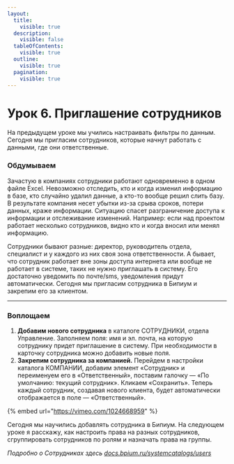 ```yaml
---
layout:
  title:
    visible: true
  description:
    visible: false
  tableOfContents:
    visible: true
  outline:
    visible: true
  pagination:
    visible: true
---
```


# Урок 6. Приглашение сотрудников

На предыдущем уроке мы учились настраивать фильтры по данным. Сегодня мы пригласим сотрудников, которые начнут работать с данными, где они ответственные.

### Обдумываем

Зачастую в компаниях сотрудники работают одновременно в одном файле Excel. Невозможно отследить, кто и когда изменил информацию в базе, кто случайно удалил данные, а кто-то вообще решил слить базу. В результате компания несет убытки из-за срыва сроков, потери данных, краже информации. Ситуацию спасет разграничение доступа к информации и отслеживание изменений. Например: если над проектом работает несколько сотрудников, видно кто и когда вносил или менял информацию.

Сотрудники бывают разные: директор, руководитель отдела, специалист и у каждого из них своя зона ответственности. А бывает, что сотрудник работает вне зоны доступа интернета или вообще не работает в системе, таких не нужно приглашать в систему. Его достаточно уведомить по почте/sms, уведомления придут автоматически. Сегодня мы пригласим сотрудника в Бипиум и закрепим его за клиентом.

***

### Воплощаем

1. **Добавим нового сотрудника** в каталоге СОТРУДНИКИ, отдела Управление. Заполняем поля: имя и эл. почта, на которую сотруднику придет приглашение в систему. При необходимости в карточку сотрудника можно добавить новые поля.
2. **Закрепим сотрудника за компанией.** Перейдем в настройки каталога КОМПАНИИ, добавим элемент «Сотрудник» и переименуем его в «Ответственный», поставим галочку — «По умолчанию: текущий сотрудник». Кликаем «Сохранить». Теперь каждый сотрудник, создавая нового клиента, будет автоматически отображается в поле — «Ответственный».

{% embed url="https://vimeo.com/1024668959" %}

Сегодня мы научились добавлять сотрудника в Бипиум. На следующем уроке я расскажу, как настроить права на разных сотрудников, сгруппировать сотрудников по ролям и назначать права на группы.

_Подробно о Сотрудниках здесь_ [_docs.bpium.ru/systemcatalogs/users_](https://docs.bpium.ru/structure/systemcatalogs/users)
